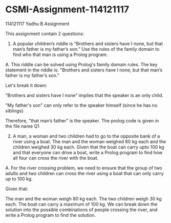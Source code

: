 # CSMI-Assignment-114121117
114121117  Yadhu B Assignment

This assignment contain 2 questions:
1. A popular children’s riddle is “Brothers and sisters have I none, but that man’s father is my father’s son.” Use the rules of the family domain to find who that man is using a Prolog program.

A. This riddle can be solved using Prolog's family domain rules. The key statement in the riddle is:
   "Brothers and sisters have I none, but that man’s father is my father’s son."

   Let's break it down:

  "Brothers and sisters have I none" implies that the speaker is an only child.
  
  "My father's son" can only refer to the speaker himself (since he has no siblings).
  
  Therefore, "that man’s father" is the speaker.
  The prolog code is given in the file name Q1


2. A man, a woman and two children had to go to the opposite bank of a river using a boat. The man and the woman weighed 80 kg each and the children weighed 30 kg each. Given that the boat can carry upto 100 kg and that everyone can drive a boat, write a Prolog program to find how all four can cross the river with the boat.

A. For the river crossing problem, we need to ensure that the group of two adults and two children can cross the river using a boat that can only carry up to 100 kg.

   Given that:
   
   The man and the woman weigh 80 kg each.
   The two children weigh 30 kg each.
   The boat can carry a maximum of 100 kg.
   We can break down the solution into the possible combinations of people crossing the river, and write a Prolog program to find the solution.
